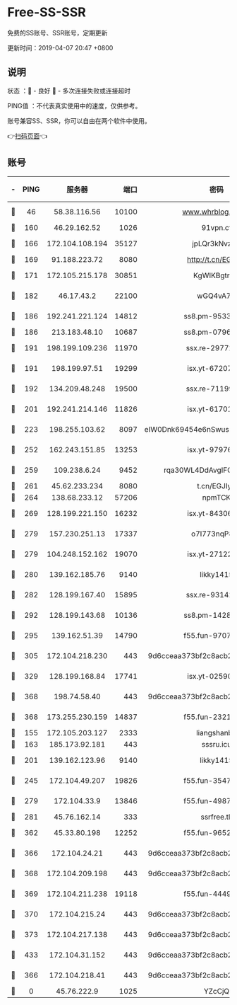 # Free-SS-SSR

免费的SS账号、SSR账号，定期更新

更新时间：2019-04-07 20:47 +0800

## 说明

状态     ：🙂 - 良好 🙁 - 多次连接失败或连接超时

PING值   ：不代表真实使用中的速度，仅供参考。

账号兼容SS、SSR，你可以自由在两个软件中使用。

👉[扫码页面](https://liesauer.github.io/Free-SS-SSR/)👈

## 账号

|-|PING|服务器|端口|密码|加密方式|区域|
|:----:|:----:|:-----:|-----:|:----:|:----:|:----:|
|🙂|46|58.38.116.56|10100|www.whrblog.online|aes-256-cfb|CN|
|🙂|160|46.29.162.52|1026|91vpn.cf|rc4-md5|RU|
|🙂|166|172.104.108.194|35127|jpLQr3kNvzJG|aes-256-cfb|JP|
|🙂|169|91.188.223.72|8080|http://t.cn/EGJIyrl|rc4-md5|RU|
|🙂|171|172.105.215.178|30851|KgWIKBgtrjzT|aes-256-cfb|JP|
|🙂|182|46.17.43.2|22100|wGQ4vA7D|aes-256-gcm|RU|
|🙂|186|192.241.221.124|14812|ss8.pm-95331690|aes-256-cfb|US|
|🙂|186|213.183.48.10|10687|ss8.pm-07968804|rc4-md5|RU|
|🙂|191|198.199.109.236|11970|ssx.re-29772885|aes-256-cfb|US|
|🙂|191|198.199.97.51|19299|isx.yt-67207064|aes-256-cfb|US|
|🙂|192|134.209.48.248|19500|ssx.re-71199859|aes-256-cfb|US|
|🙂|201|192.241.214.146|11826|isx.yt-61701158|aes-256-cfb|US|
|🙂|223|198.255.103.62|8097|eIW0Dnk69454e6nSwuspv9DmS201tQ0D|aes-256-cfb|US|
|🙂|252|162.243.151.85|13253|isx.yt-97976890|aes-256-cfb|US|
|🙂|259|109.238.6.24|9452|rqa30WL4DdAvgIFG6Fs3znzTa|aes-256-cfb|FR|
|🙂|261|45.62.233.234|8080|t.cn/EGJIyrl|rc4-md5|CA|
|🙂|264|138.68.233.12|57206|npmTCK|rc4-md5|US|
|🙂|269|128.199.221.150|16232|isx.yt-84306479|aes-256-cfb|SG|
|🙂|279|157.230.251.13|17337|o7I773nqP8ug|aes-256-cfb|SG|
|🙂|279|104.248.152.162|19070|isx.yt-27122469|aes-256-cfb|SG|
|🙂|280|139.162.185.76|9140|likky1415|aes-256-cfb|DE|
|🙂|282|128.199.167.40|15895|ssx.re-93142240|aes-256-cfb|SG|
|🙂|292|128.199.143.68|10136|ss8.pm-14281446|aes-256-cfb|SG|
|🙂|295|139.162.51.39|14790|f55.fun-97070038|aes-256-cfb|SG|
|🙂|305|172.104.218.230|443|9d6cceaa373bf2c8acb22e60b6a58be6|aes-256-cfb|US|
|🙂|329|128.199.168.84|17741|isx.yt-02590553|aes-256-cfb|SG|
|🙂|368|198.74.58.40|443|9d6cceaa373bf2c8acb22e60b6a58be6|aes-256-cfb|US|
|🙂|368|173.255.230.159|14837|f55.fun-23212230|aes-256-cfb|US|
|🙂|155|172.105.203.127|2333|liangshanbo|chacha20|JP|
|🙂|163|185.173.92.181|443|sssru.icu|rc4-md5|RU|
|🙂|201|139.162.123.96|9140|likky1415|aes-256-cfb|JP|
|🙂|245|172.104.49.207|19826|f55.fun-35476312|aes-256-cfb|SG|
|🙂|279|172.104.33.9|13846|f55.fun-49871039|aes-256-cfb|SG|
|🙂|281|45.76.162.14|333|ssrfree.tk|rc4|SG|
|🙂|362|45.33.80.198|12252|f55.fun-96521268|aes-256-cfb|US|
|🙂|366|172.104.24.21|443|9d6cceaa373bf2c8acb22e60b6a58be6|aes-256-cfb|US|
|🙂|368|172.104.209.198|443|9d6cceaa373bf2c8acb22e60b6a58be6|aes-256-cfb|US|
|🙂|369|172.104.211.238|19118|f55.fun-44497695|aes-256-cfb|US|
|🙂|370|172.104.215.24|443|9d6cceaa373bf2c8acb22e60b6a58be6|aes-256-cfb|US|
|🙂|373|172.104.217.138|443|9d6cceaa373bf2c8acb22e60b6a58be6|aes-256-cfb|US|
|🙂|433|172.104.31.152|443|9d6cceaa373bf2c8acb22e60b6a58be6|aes-256-cfb|US|
|🙁|366|172.104.218.41|443|9d6cceaa373bf2c8acb22e60b6a58be6|aes-256-cfb|US|
|🙁|0|45.76.222.9|1025|YZcCjQ|rc4-md5|JP|
